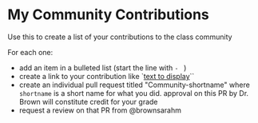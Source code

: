 # My Community Contributions 


Use this to create a list of your contributions to the class community 

For each one: 
- add an item in a bulleted list (start the line with `- ` )
- create a link to your contribution like  `[text to display](url/of/contribution)``
- create an individual pull request titled "Community-shortname" where `shortname` is a short name for what you did. approval on this PR by Dr. Brown will constitute credit for your grade
- request a review on that PR from @brownsarahm


<!-- Once you start you can move those instructions to a comment like this -->


